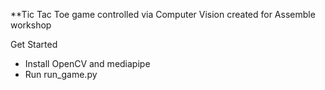 **Tic Tac Toe game controlled via Computer Vision 
created for Assemble workshop

Get Started
- Install OpenCV and mediapipe
- Run run_game.py
